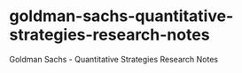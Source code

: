 # goldman-sachs-quantitative-strategies-research-notes
Goldman Sachs - Quantitative Strategies Research Notes
